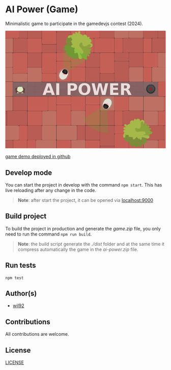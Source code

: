 # AI Power (Game)

Minimalistic game to participate in the gamedevjs contest (2024).

[![show game image here](./files/game-banner.png)]()

[game demo deployed in github](https://inflagames.github.io/ai-power/)

## Develop mode

You can start the project in develop with the command `npm start`. This has live reloading after any change in the code.

> **Note**: after start the project, it can be opened via [localhost:9000](http://localhost:9000)

## Build project

To build the project in production and generate the *game.zip* file, you only need to run the command `npm run build`.

> **Note**: the build script generate the *./dist* folder and at the same time it compress automatically the game in the *ai-power.zip* file.

## Run tests

```
npm test
```

## Author(s)

- [wil92](https://github.com/wil92)

## Contributions

All contributions are welcome.

## License

[LICENSE](./LICENSE.md)
